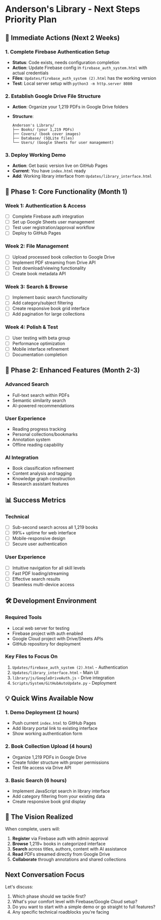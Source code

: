 # Anderson's Library - Next Steps Priority Plan

## 🚨 Immediate Actions (Next 2 Weeks)

### 1. Complete Firebase Authentication Setup

- **Status**: Code exists, needs configuration completion
- **Action**: Update Firebase config in `firebase_auth_system.html` with actual credentials
- **Files**: `Updates/firebase_auth_system (2).html` has the working version
- **Test**: Local server setup with `python3 -m http.server 8080`

### 2. Establish Google Drive File Structure

- **Action**: Organize your 1,219 PDFs in Google Drive folders
- **Structure**:
  
  ```
  Anderson's Library/
  ├── Books/ (your 1,219 PDFs)
  ├── Covers/ (book cover images) 
  ├── Database/ (SQLite files)
  └── Users/ (Google Sheets for user management)
  ```

### 3. Deploy Working Demo

- **Action**: Get basic version live on GitHub Pages
- **Current**: You have `index.html` ready
- **Add**: Working library interface from `Updates/library_interface.html`

## 🎯 Phase 1: Core Functionality (Month 1)

### Week 1: Authentication & Access

- [ ] Complete Firebase auth integration
- [ ] Set up Google Sheets user management
- [ ] Test user registration/approval workflow
- [ ] Deploy to GitHub Pages

### Week 2: File Management

- [ ] Upload processed book collection to Google Drive
- [ ] Implement PDF streaming from Drive API
- [ ] Test download/viewing functionality
- [ ] Create book metadata API

### Week 3: Search & Browse

- [ ] Implement basic search functionality
- [ ] Add category/subject filtering
- [ ] Create responsive book grid interface
- [ ] Add pagination for large collections

### Week 4: Polish & Test

- [ ] User testing with beta group
- [ ] Performance optimization
- [ ] Mobile interface refinement
- [ ] Documentation completion

## 🚀 Phase 2: Enhanced Features (Month 2-3)

### Advanced Search

- Full-text search within PDFs
- Semantic similarity search
- AI-powered recommendations

### User Experience

- Reading progress tracking
- Personal collections/bookmarks
- Annotation system
- Offline reading capability

### AI Integration

- Book classification refinement
- Content analysis and tagging
- Knowledge graph construction
- Research assistant features

## 📊 Success Metrics

### Technical

- [ ] Sub-second search across all 1,219 books
- [ ] 99%+ uptime for web interface
- [ ] Mobile-responsive design
- [ ] Secure user authentication

### User Experience

- [ ] Intuitive navigation for all skill levels
- [ ] Fast PDF loading/streaming
- [ ] Effective search results
- [ ] Seamless multi-device access

## 🛠️ Development Environment

### Required Tools

- Local web server for testing
- Firebase project with auth enabled
- Google Cloud project with Drive/Sheets APIs
- GitHub repository for deployment

### Key Files to Focus On

1. `Updates/firebase_auth_system (2).html` - Authentication
2. `Updates/library_interface.html` - Main UI
3. `library/js/GoogleDriveAuth.js` - Drive integration
4. `Scripts/System/GitHubAutoUpdate.py` - Deployment

## 💡 Quick Wins Available Now

### 1. Demo Deployment (2 hours)

- Push current `index.html` to GitHub Pages
- Add library portal link to existing interface
- Show working authentication form

### 2. Book Collection Upload (4 hours)

- Organize 1,219 PDFs in Google Drive
- Create folder structure with proper permissions
- Test file access via Drive API

### 3. Basic Search (6 hours)

- Implement JavaScript search in library interface  
- Add category filtering from your existing data
- Create responsive book grid display

## 🎯 The Vision Realized

When complete, users will:

1. **Register** via Firebase auth with admin approval
2. **Browse** 1,219+ books in categorized interface
3. **Search** across titles, authors, content with AI assistance
4. **Read** PDFs streamed directly from Google Drive
5. **Collaborate** through annotations and shared collections

## Next Conversation Focus

Let's discuss:

1. Which phase should we tackle first?
2. What's your comfort level with Firebase/Google Cloud setup?
3. Do you want to start with a simple demo or go straight to full features?
4. Any specific technical roadblocks you're facing